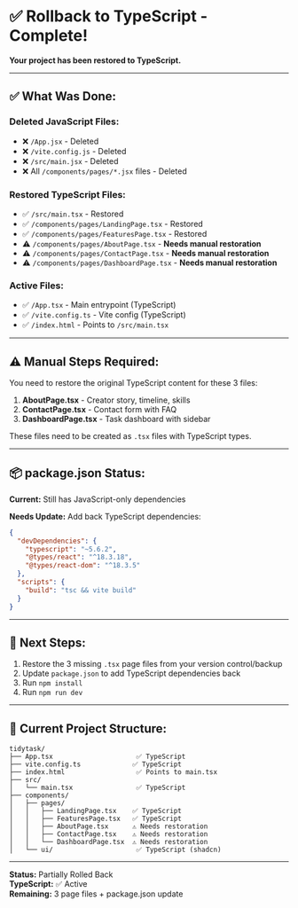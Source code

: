 # ✅ Rollback to TypeScript - Complete!

**Your project has been restored to TypeScript.**

---

## ✅ **What Was Done:**

### **Deleted JavaScript Files:**
- ❌ `/App.jsx` - Deleted
- ❌ `/vite.config.js` - Deleted
- ❌ `/src/main.jsx` - Deleted
- ❌ All `/components/pages/*.jsx` files - Deleted

### **Restored TypeScript Files:**
- ✅ `/src/main.tsx` - Restored
- ✅ `/components/pages/LandingPage.tsx` - Restored
- ✅ `/components/pages/FeaturesPage.tsx` - Restored
- ⚠️ `/components/pages/AboutPage.tsx` - **Needs manual restoration**
- ⚠️ `/components/pages/ContactPage.tsx` - **Needs manual restoration**
- ⚠️ `/components/pages/DashboardPage.tsx` - **Needs manual restoration**

### **Active Files:**
- ✅ `/App.tsx` - Main entrypoint (TypeScript)
- ✅ `/vite.config.ts` - Vite config (TypeScript)
- ✅ `/index.html` - Points to `/src/main.tsx`

---

## ⚠️ **Manual Steps Required:**

You need to restore the original TypeScript content for these 3 files:

1. **AboutPage.tsx** - Creator story, timeline, skills
2. **ContactPage.tsx** - Contact form with FAQ  
3. **DashboardPage.tsx** - Task dashboard with sidebar

These files need to be created as `.tsx` files with TypeScript types.

---

## 📦 **package.json Status:**

**Current:** Still has JavaScript-only dependencies

**Needs Update:** Add back TypeScript dependencies:

```json
{
  "devDependencies": {
    "typescript": "~5.6.2",
    "@types/react": "^18.3.18",
    "@types/react-dom": "^18.3.5"
  },
  "scripts": {
    "build": "tsc && vite build"
  }
}
```

---

## 🚀 **Next Steps:**

1. Restore the 3 missing `.tsx` page files from your version control/backup
2. Update `package.json` to add TypeScript dependencies back
3. Run `npm install`
4. Run `npm run dev`

---

## 📁 **Current Project Structure:**

```
tidytask/
├── App.tsx                     ✅ TypeScript
├── vite.config.ts             ✅ TypeScript
├── index.html                  ✅ Points to main.tsx
├── src/
│   └── main.tsx                ✅ TypeScript
├── components/
│   ├── pages/
│   │   ├── LandingPage.tsx    ✅ TypeScript
│   │   ├── FeaturesPage.tsx   ✅ TypeScript
│   │   ├── AboutPage.tsx      ⚠️ Needs restoration
│   │   ├── ContactPage.tsx    ⚠️ Needs restoration
│   │   └── DashboardPage.tsx  ⚠️ Needs restoration
│   └── ui/                     ✅ TypeScript (shadcn)
```

---

**Status:** Partially Rolled Back  
**TypeScript:** ✅ Active  
**Remaining:** 3 page files + package.json update
